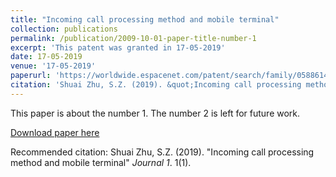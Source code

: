 ```yaml
---
title: "Incoming call processing method and mobile terminal"
collection: publications
permalink: /publication/2009-10-01-paper-title-number-1
excerpt: 'This patent was granted in 17-05-2019'
date: 17-05-2019
venue: '17-05-2019'
paperurl: 'https://worldwide.espacenet.com/patent/search/family/058861401/publication/CN106686252A?q=CN106686252B&called_by=epo.org'
citation: 'Shuai Zhu, S.Z. (2019). &quot;Incoming call processing method and mobile terminal; <i>Journal 1</i>. 1(1).'
---
```

This paper is about the number 1. The number 2 is left for future work.

[Download paper here](https://worldwide.espacenet.com/patent/search/family/058861401/publication/CN106686252A?q=CN106686252B&called_by=epo.org)

Recommended citation: Shuai Zhu, S.Z. (2019). "Incoming call processing method and mobile terminal" <i>Journal 1</i>. 1(1).
